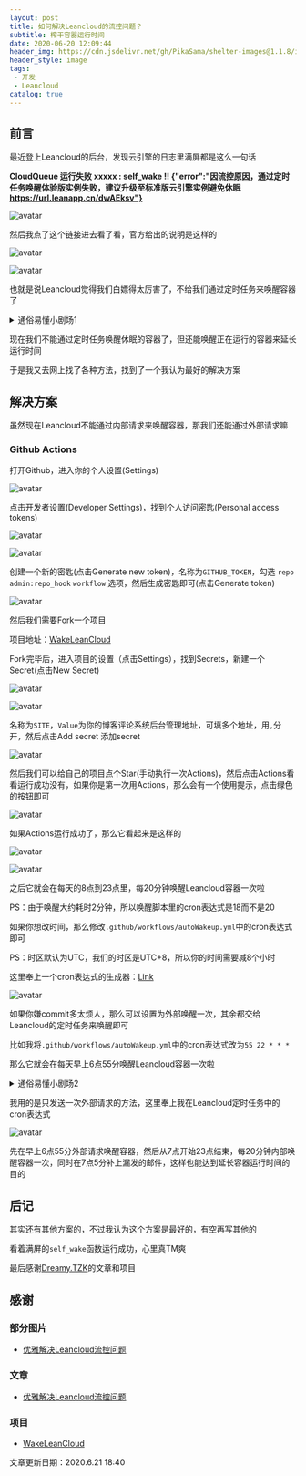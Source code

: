 ```yaml
---
layout: post
title: 如何解决Leancloud的流控问题？
subtitle: 榨干容器运行时间
date: 2020-06-20 12:09:44
header_img: https://cdn.jsdelivr.net/gh/PikaSama/shelter-images@1.1.8/images/lncld.png
header_style: image
tags: 
 - 开发
 - Leancloud
catalog: true
---
```

<!-- more -->
## 前言

最近登上Leancloud的后台，发现云引擎的日志里满屏都是这么一句话

**CloudQueue 运行失败 xxxxx : self_wake !! {"error":"因流控原因，通过定时任务唤醒体验版实例失败，建议升级至标准版云引擎实例避免休眠 https://url.leanapp.cn/dwAEksv"}**

![avatar](https://cdn.jsdelivr.net/gh/PikaSama/shelter-images@1.1/images/bqb1.jpg)

然后我点了这个链接进去看了看，官方给出的说明是这样的

![avatar](https://cdn.jsdelivr.net/gh/PikaSama/shelter-images@1.1/images/leancloud1.png)

![avatar](https://cdn.jsdelivr.net/gh/PikaSama/shelter-images@1.1/images/leancloud2.png)

也就是说Leancloud觉得我们白嫖得太厉害了，不给我们通过定时任务来唤醒容器了

<details>
<summary>通俗易懂小剧场1</summary>
<pre>
容器：今天又是元气满满的一天
20分钟后
定时唤醒任务：hxd，醒醒，别那么早就休眠了，你还有活要干
容器：收到收到
20分钟后
定时唤醒任务：hxd，醒醒，别那么早就休眠了，你还有活要干
容器：收到收到
...
[日志]容器运行满18小时，需要在夜间休眠6小时
第二天
定时唤醒任务：hxd，醒醒，该干活了
容器：啊巴啊巴啊巴啊巴啊巴.....(休眠中)
20分钟后
定时唤醒任务：hxd，醒醒，该干活了
容器：啊巴啊巴啊巴啊巴啊巴.....(休眠中)
...
当有外部请求时
容器：嗯，有外部请求了？好了我醒了
20分钟后
定时唤醒任务：hxd，醒醒，别那么早就休眠了，你还有活要干
容器：Yes♂Sir
...
</pre>
</details>

现在我们不能通过定时任务唤醒休眠的容器了，但还能唤醒正在运行的容器来延长运行时间

于是我又去网上找了各种方法，找到了一个我认为最好的解决方案

## 解决方案
虽然现在Leancloud不能通过内部请求来唤醒容器，那我们还能通过外部请求嘛

### Github Actions
打开Github，进入你的个人设置(Settings)

![avatar](https://cdn.jsdelivr.net/gh/PikaSama/shelter-images@1.1/images/github1.png)

点击开发者设置(Developer Settings)，找到个人访问密匙(Personal access tokens)

![avatar](https://cdn.jsdelivr.net/gh/PikaSama/shelter-images@1.1/images/github2.png)

![avatar](https://cdn.jsdelivr.net/gh/PikaSama/shelter-images@1.1/images/github3.png)

创建一个新的密匙(点击Generate new token)，名称为`GITHUB_TOKEN`，勾选 `repo` `admin:repo_hook` `workflow` 选项，然后生成密匙即可(点击Generate token)

![avatar](https://cdn.jsdelivr.net/gh/PikaSama/shelter-images@1.1/images/github4.png)

然后我们需要Fork一个项目

项目地址：[WakeLeanCloud](https://github.com/blogimg/WakeLeanCloud)

Fork完毕后，进入项目的设置（点击Settings），找到Secrets，新建一个Secret(点击New Secret)

![avatar](https://cdn.jsdelivr.net/gh/PikaSama/shelter-images@1.1/images/github5.png)

![avatar](https://cdn.jsdelivr.net/gh/PikaSama/shelter-images@1.1/images/github6.png)

名称为`SITE`，`Value`为你的博客评论系统后台管理地址，可填多个地址，用`,`分开，然后点击Add secret 添加secret

![avatar](https://cdn.jsdelivr.net/gh/PikaSama/shelter-images@1.1/images/github7.png)

然后我们可以给自己的项目点个Star(手动执行一次Actions)，然后点击Actions看看运行成功没有，如果你是第一次用Actions，那么会有一个使用提示，点击绿色的按钮即可

![avatar](https://cdn.jsdelivr.net/gh/PikaSama/shelter-images@1.1/images/github8.png)

如果Actions运行成功了，那么它看起来是这样的

![avatar](https://cdn.jsdelivr.net/gh/PikaSama/shelter-images@1.1/images/github9.png)

![avatar](https://cdn.jsdelivr.net/gh/PikaSama/shelter-images@1.1/images/github10.png)

之后它就会在每天的8点到23点里，每20分钟唤醒Leancloud容器一次啦

PS：由于唤醒大约耗时2分钟，所以唤醒脚本里的cron表达式是18而不是20

如果你想改时间，那么修改`.github/workflows/autoWakeup.yml`中的cron表达式即可

PS：时区默认为UTC，我们的时区是UTC+8，所以你的时间需要减8个小时

这里奉上一个cron表达式的生成器：[Link](https://www.beejson.com/tool/cron.html)

![avatar](https://cdn.jsdelivr.net/gh/PikaSama/shelter-images@1.1/images/github11.png)

如果你嫌commit多太烦人，那么可以设置为外部唤醒一次，其余都交给Leancloud的定时任务来唤醒即可

比如我将`.github/workflows/autoWakeup.yml`中的cron表达式改为`55 22 * * *`

那么它就会在每天早上6点55分唤醒Leancloud容器一次啦

<details>
<summary>通俗易懂小剧场2</summary>
<pre>
外部请求多次
外部请求(首次)：铁子，该干活了
容器：OKOK
20分钟后
外部请求：老哥，还有活要干，别休眠了
容器：OKOK
...
外部请求一次
外部请求：起床干活GKD
容器：好der
20分钟后
定时唤醒任务：hxd，醒醒，别那么早就休眠了，你还有活要干
容器：收到收到
...
</pre>
</details>

我用的是只发送一次外部请求的方法，这里奉上我在Leancloud定时任务中的cron表达式

![avatar](https://cdn.jsdelivr.net/gh/PikaSama/shelter-images@1.1/images/leancloud3.png)

先在早上6点55分外部请求唤醒容器，然后从7点开始23点结束，每20分钟内部唤醒容器一次，同时在7点5分补上漏发的邮件，这样也能达到延长容器运行时间的目的

## 后记
其实还有其他方案的，不过我认为这个方案是最好的，有空再写其他的

看着满屏的`self_wake`函数运行成功，心里真TM爽

最后感谢[Dreamy.TZK](https://www.antmoe.com)的文章和项目

## 感谢
### 部分图片
- [优雅解决Leancloud流控问题](https://www.antmoe.com/posts/ff6aef7b/index.html)
### 文章
- [优雅解决Leancloud流控问题](https://www.antmoe.com/posts/ff6aef7b/index.html)
### 项目
- [WakeLeanCloud](https://github.com/blogimg/WakeLeanCloud)

文章更新日期：2020.6.21 18:40
